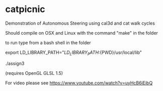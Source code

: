 # catpicnic
Demonstration of Autonomous Steering using cal3d and cat walk cycles

Should compile on OSX and Linux with the command "make" in the folder

to run type from a bash shell in the folder

export LD_LIBRARY_PATH="${LD_LIBRARY_PATH}:${PWD}/usr/local/lib"

./assign3

(requires OpenGL GLSL 1.5)

For video please see https://www.youtube.com/watch?v=uyHcB6jEibQ
